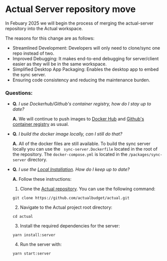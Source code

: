 # Actual Server repository move

In Febuary 2025 we will begin the process of merging the actual-server repository into the Actual workspace.

The reasons for this change are as follows:

- Streamlined Development: Developers will only need to clone/sync one repo instead of two.
- Improved Debugging: It makes end-to-end debugging for server/client easier as they will be in the same workspace.
- Simplified Desktop App Packaging: Enables the desktop app to embed the sync server.
- Ensuring code consistency and reducing the maintenance burden.


### Questions:

- **Q.** _I use Dockerhub/Github's container registry, how do I stay up to date?_

  **A.** We will continue to push images to [Docker Hub](https://hub.docker.com/r/actualbudget/actual-server) and [Github's container registry](https://ghcr.io/actualbudget/actual-server) as usual.


- **Q.** _I build the docker image locally, can I still do that?_

  **A.** All of the docker files are still available. To build the sync server locally you can use the ``` sync-server.Dockerfile``` located in the root of the repository.  The ``` docker-compose.yml ``` is located in the ```/packages/sync-server``` directory.


- **Q.** _I use the [Local Installation](https://actualbudget.org/docs/install/local). How do I keep up to date?_

  **A.** Follow these instructions:
  1. Clone the [Actual repository](https://github.comactualbudget/actual). You can use the following command:
  ```
  git clone https://github.com/actualbudget/actual.git
  ```
  2. Navigate to the Actual project root directory:
  ```
  cd actual
  ```
  3. Install the required dependencies for the server:
  ```
  yarn install:server
  ```
  4. Run the server with:
  ```
  yarn start:server
  ```

